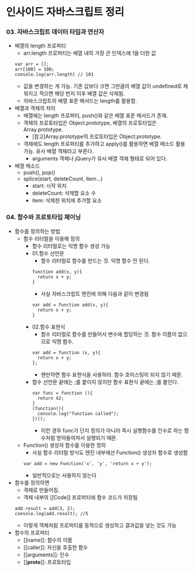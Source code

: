 # 인사이드 자바스크립트 정리
### 03. 자바스크립트 데이터 타입과 연산자
- 배열의 length 프로퍼티
  - arr.length 프로퍼티는 배열 내의 가장 큰 인덱스에 1을 더한 값
  ~~~
  var arr = [];
  arr[100] = 100;
  console.log(arr.length) // 101
  ~~~
  - 값을 변경하는 게 가능. 기존 값보다 크면 그만큼의 배열 값이 undefined로 채워지고 적으면 해당 번지 이후 배열 값은 삭제됨.
  - 자바스크립트의 배열 표준 메서드는 length를 활용함.
- 배열과 객체의 차이
  - 배열에는 length 프로퍼티, push()와 같은 배열 표준 메서드가 존재.
  - 객체의 프로토타입은 Object.prototype, 배열의 프로토타입은 Array.prototype.
    - [참고]Array.prototype의 프로토타입은 Object.prototype.
  - 객체에도 length 프로퍼티를 추가하고 apply()를 활용하면 배열 메소드 활용 가능. 유사 배열 객체라고 부른다.
    - arguments 객체나 jQuery가 유사 배열 객체 형태로 되어 있다.
- 배열 메소드
  - push(), pop()
  - splice(start, deleteCount, item...)
    - start: 시작 위치
    - deleteCount: 삭제할 요소 수
    - item: 삭제한 위치에 추가할 요소

### 04. 함수와 프로토타입 체이닝
- 함수를 정의하는 방법
  - 함수 리터럴을 이용해 정의
    - 함수 리터럴로는 익명 함수 생성 가능
    - 01.함수 선언문
      - 함수 리터럴로 함수를 만드는 것. 익명 함수 안 된다.
      ~~~
      function add(x, y){
        return x + y;
      }
      ~~~
      - 사실 자바스크립트 엔진에 의해 다음과 같이 변경됨
      ~~~
      var add = function add(x, y){
        return x + y;
      }
      ~~~
    - 02.함수 표현식
      - 함수 리터럴로 함수를 만들어서 변수에 할당하는 것. 함수 이름이 없으므로 익명 함수.
      ~~~
      var add = function (x, y){
        return x + y;
      };
      ~~~
      - 왠만하면 함수 표현식을 사용하라. 함수 호이스팅이 되지 않기 때문.
    - 함수 선언문 끝에는 ;를 붙이지 않지만 함수 표현식 끝에는 ;를 붙인다.
      ~~~
      var func = function (){ 
        return 42;
      }
      (function(){
        console.log("function called");
      })();
      ~~~
      - 이런 경우 func가 단지 정의가 아니라 즉시 실행함수를 인수로 하는 함수처럼 받아들여져서 실행되기 때문.
  - Function() 생성자 함수를 이용한 정의
    - 사실 함수 리터럴 방식도 엔진 내부에선 Function() 생성자 함수로 생성함
    ~~~
    var add = new Function('x', 'y', 'return x + y');
    ~~~
    - 일반적으로는 사용하지 않는다
- 함수를 정의하면
  - 객체로 만들어짐.
  - 객체 내부의 [[Code]] 프로퍼티에 함수 코드가 저장됨
  ~~~
  add.result = add(3, 2);
  console.log(add.result); //5
  ~~~
  - 이렇게 객체처럼 프로퍼티를 동적으로 생성하고 결과값을 넣는 것도 가능
- 함수의 프로퍼티
  - [[name]]: 함수의 이름
  - [[caller]]: 자신을 호출한 함수
  - [[arguments]]: 인수
  - [[__proto__]]: 프로토타입
  